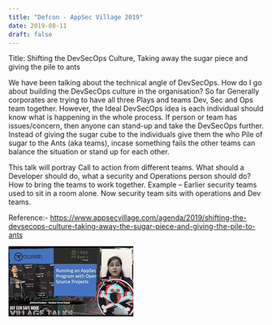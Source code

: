 ```yaml
---
title: "Defcon - AppSec Village 2019"
date: 2019-08-11
draft: false
---
```


Title: Shifting the DevSecOps Culture, Taking away the sugar piece and giving the pile to ants

We have been talking about the technical angle of DevSecOps. How do I go about building the DevSecOps culture in the organisation? So far Generally corporates are trying to have all three Plays and teams Dev, Sec and Ops team together. However, the Ideal DevSecOps idea is each individual should know what is happening in the whole process. If person or team has issues/concern, then anyone can stand-up and take the DevSecOps further. Instead of giving the sugar cube to the individuals give them the who Pile of sugar to the Ants (aka teams), incase something fails the other teams can balance the situation or stand up for each other.

This talk will portray Call to action from different teams. What should a Developer should do, what a security and Operations person should do? How to bring the teams to work together. Example – Earlier security teams used to sit in a room alone. Now security team sits with operations and Dev teams.


Reference:- https://www.appsecvillage.com/agenda/2019/shifting-the-devsecops-culture-taking-away-the-sugar-piece-and-giving-the-pile-to-ants

![AppSec Village](/images/appsecvillage_2020.jpg)


